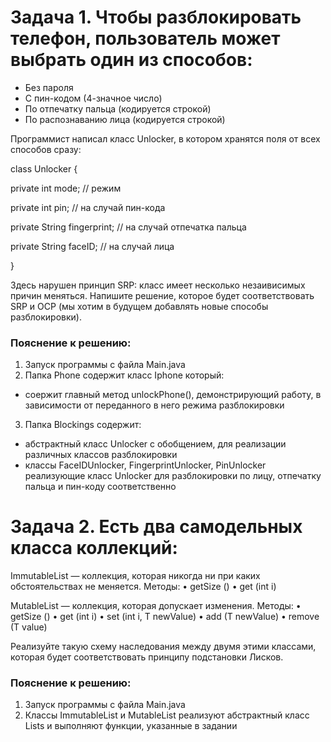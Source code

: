 # Задача 1. Чтобы разблокировать телефон, пользователь может выбрать один из способов:
- Без пароля
- С пин-кодом (4-значное число)
- По отпечатку пальца (кодируется строкой)
- По распознаванию лица (кодируется строкой)

Программист написал класс Unlocker, в котором хранятся поля от всех способов сразу:

class Unlocker {

private int mode; // режим

private int pin; // на случай пин-кода

private String fingerprint; // на случай отпечатка пальца

private String faceID; // на случай лица

} 

Здесь нарушен принцип SRP: класс имеет несколько незаивисимых причин меняться.
Напишите решение, которое будет соответствовать SRP и OCP (мы хотим в будущем добавлять новые способы разблокировки).

### Пояснение к решению:
1. Запуск программы с файла Main.java
2. Папка Phone содержит класс Iphone который:
* соержит главный метод unlockPhone(), демонстрирующий работу, в зависимости от переданного в него режима разблокировки 
3. Папка Blockings содержит:
* абстрактный класс Unlocker<T> с обобщением, для реализации различных классов разблокировки
* классы FaceIDUnlocker, FingerprintUnlocker, PinUnlocker реализующие класс Unlocker<T> для разблокировки по лицу, отпечатку пальца и пин-коду соответственно


# Задача 2. Есть два самодельных класса коллекций:

ImmutableList<T> — коллекция, которая никогда ни при каких обстоятельствах не меняется. Методы:
• getSize ()
• get (int i)

MutableList<T> — коллекция, которая допускает изменения. Методы:
• getSize ()
• get (int i)
• set (int i, T newValue)
• add (T newValue)
• remove (T value)

Реализуйте такую схему наследования между двумя этими классами, которая будет соответствовать принципу подстановки Лисков.

### Пояснение к решению:
1. Запуск программы с файла Main.java
2. Классы ImmutableList<T> и MutableList<T> реализуют абстрактный класс Lists<T> и выполняют функции, указанные в задании 